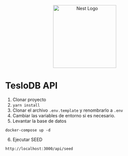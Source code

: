 <p align="center">
  <a href="http://nestjs.com/" target="blank"><img src="https://nestjs.com/img/logo-small.svg" width="200" alt="Nest Logo" /></a>
</p>

# TesloDB API

1. Clonar proyecto
2. ```yarn install```
3. Clonar el archivo ```.env.template``` y renombrarlo a ```.env```
4. Cambiar las variables de entorno si es necesario.
5. Levantar la base de datos
```
docker-compose up -d
```

6. Ejecutar SEED
```
http://localhost:3000/api/seed
```